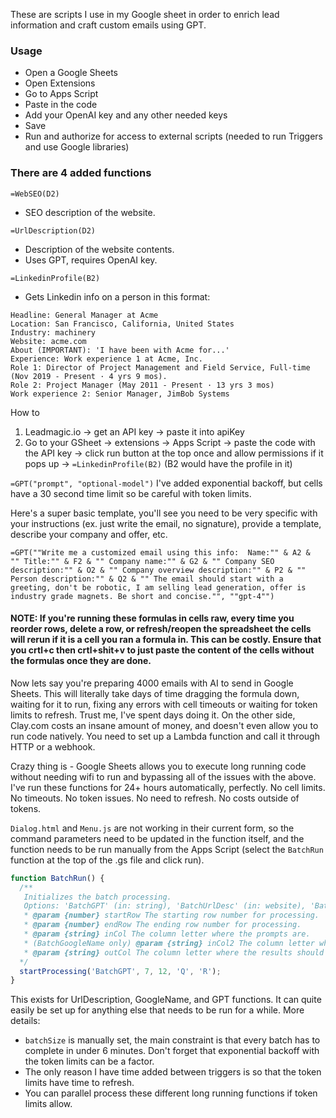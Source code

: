 These are scripts I use in my Google sheet in order to enrich lead information and craft custom emails using GPT.

### Usage

- Open a Google Sheets
- Open Extensions
- Go to Apps Script
- Paste in the code
- Add your OpenAI key and any other needed keys
- Save
- Run and authorize for access to external scripts (needed to run Triggers and use Google libraries)

### There are 4 added functions

`=WebSEO(D2)`

- SEO description of the website.

`=UrlDescription(D2)`

- Description of the website contents.
- Uses GPT, requires OpenAI key.

`=LinkedinProfile(B2)`

- Gets Linkedin info on a person in this format:

```
Headline: General Manager at Acme
Location: San Francisco, California, United States
Industry: machinery
Website: acme.com
About (IMPORTANT): 'I have been with Acme for...'
Experience: Work experience 1 at Acme, Inc.
Role 1: Director of Project Management and Field Service, Full-time (Nov 2019 - Present · 4 yrs 9 mos).
Role 2: Project Manager (May 2011 - Present · 13 yrs 3 mos)
Work experience 2: Senior Manager, JimBob Systems
```

How to

1. Leadmagic.io -> get an API key -> paste it into apiKey
2. Go to your GSheet -> extensions -> Apps Script -> paste the code with the API key -> click run button at the top once and allow permissions if it pops up -> `=LinkedinProfile(B2)` (B2 would have the profile in it)

`=GPT("prompt", "optional-model")`
I've added exponential backoff, but cells have a 30 second time limit so be careful with token limits.

Here's a super basic template, you'll see you need to be very specific with your instructions (ex. just write the email, no signature), provide a template, describe your company and offer, etc.

`=GPT(""Write me a customized email using this info: 
Name:"" & A2 & 
""
Title:"" & F2 &
""
Company name:"" & G2 &
""
Company SEO description:"" & O2 &
""
Company overview description:"" & P2 &
""
Person description:"" & Q2 &
""
The email should start with a greeting, don't be robotic, I am selling lead generation, offer is industry grade magnets. Be short and concise."", ""gpt-4"")`

#### NOTE: If you're running these formulas in cells raw, every time you reorder rows, delete a row, or refresh/reopen the spreadsheet the cells will rerun if it is a cell you ran a formula in. This can be costly. Ensure that you crtl+c then crtl+shit+v to just paste the content of the cells without the formulas once they are done.

Now lets say you're preparing 4000 emails with AI to send in Google Sheets. This will literally take days of time dragging the formula down, waiting for it to run, fixing any errors with cell timeouts or waiting for token limits to refresh. Trust me, I've spent days doing it. On the other side, Clay.com costs an insane amount of money, and doesn't even allow you to run code natively. You need to set up a Lambda function and call it through HTTP or a webhook.

Crazy thing is - Google Sheets allows you to execute long running code without needing wifi to run and bypassing all of the issues with the above. I've run these functions for 24+ hours automatically, perfectly. No cell limits. No timeouts. No token issues. No need to refresh. No costs outside of tokens.

`Dialog.html` and `Menu.js` are not working in their current form, so the command parameters need to be updated in the function itself, and the function needs to be run manually from the Apps Script (select the `BatchRun` function at the top of the .gs file and click run).

```javascript
function BatchRun() {
  /** 
   Initializes the batch processing.
   Options: 'BatchGPT' (in: string), 'BatchUrlDesc' (in: website), 'BatchGoogleName' (in: name, company name)
   * @param {number} startRow The starting row number for processing.
   * @param {number} endRow The ending row number for processing.
   * @param {string} inCol The column letter where the prompts are.
   * (BatchGoogleName only) @param {string} inCol2 The column letter where the prompts are.
   * @param {string} outCol The column letter where the results should be written.
  */
  startProcessing('BatchGPT', 7, 12, 'Q', 'R');
}
```

This exists for UrlDescription, GoogleName, and GPT functions. It can quite easily be set up for anything else that needs to be run for a while. More details:

- `batchSize` is manually set, the main constraint is that every batch has to complete in under 6 minutes. Don't forget that exponential backoff with the token limits can be a factor.
- The only reason I have time added between triggers is so that the token limits have time to refresh.
- You can parallel process these different long running functions if token limits allow.
